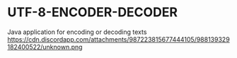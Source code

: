 # UTF-8-ENCODER-DECODER
Java application for encoding or decoding texts
https://cdn.discordapp.com/attachments/987223815677444105/988139329182400522/unknown.png
